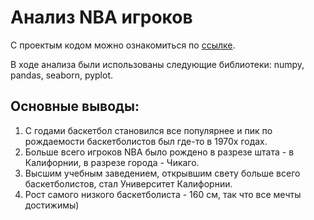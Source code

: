 # Анализ NBA игроков

С проектым кодом можно ознакомиться по [ссылке](/baseball_analysis.ipynb).

В ходе анализа были использованы следующие библиотеки: numpy, pandas, seaborn, pyplot.

## Основные выводы:
1. С годами баскетбол становился все популярнее и пик по рождаемости баскетболистов был где-то в 1970х годах.
2. Больше всего игроков NBA было рождено в разрезе штата - в Калифорнии, в разрезе города - Чикаго.
3. Высшим учебным заведением, открывшим свету больше всего баскетболистов, стал Университет Калифорнии.
4. Рост самого низкого баскетболиста - 160 см, так что все мечты достижимы)
